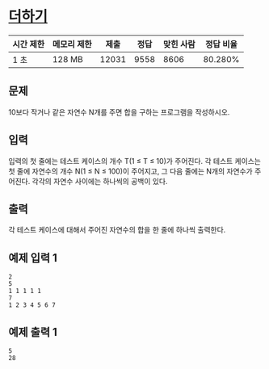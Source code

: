 # [더하기](https://www.acmicpc.net/problem/9085)

| 시간 제한 | 메모리 제한 | 제출 | 정답 | 맞힌 사람 | 정답 비율 |
| --- | --- | --- | --- | --- | --- |
| 1 초 | 128 MB | 12031 | 9558 | 8606 | 80.280% |

## 문제

10보다 작거나 같은 자연수 N개를 주면 합을 구하는 프로그램을 작성하시오.

## 입력

입력의 첫 줄에는 테스트 케이스의 개수 T(1 ≤ T ≤ 10)가 주어진다. 각 테스트 케이스는 첫 줄에 자연수의 개수 N(1 ≤ N ≤ 100)이 주어지고, 그 다음 줄에는 N개의 자연수가 주어진다. 각각의 자연수 사이에는 하나씩의 공백이 있다.

## 출력

각 테스트 케이스에 대해서 주어진 자연수의 합을 한 줄에 하나씩 출력한다.

## 예제 입력 1

```
2
5
1 1 1 1 1
7
1 2 3 4 5 6 7

```

## 예제 출력 1

```
5
28
```
